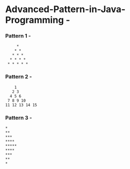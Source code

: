 # Advanced-Pattern-in-Java-Programming - 
### Pattern 1 -
         *
        * *
       * * *
      * * * *
     * * * * *

### Pattern 2 -
        1
       2 3
      4 5 6
     7 8 9 10
    11 12 13 14 15
   
### Pattern 3 -
    *
    **
    ***
    ****
    *****
    ****
    ***
    **
    *
